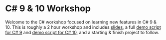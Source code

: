 # C# 9 & 10 Workshop

Welcome to the C# workshop focused on learning new features in C# 9 & 10. This is roughly a 2 hour workshop and includes [slides](WhatsNewInCSharp.pptx), a full [demo script for C# 9](DemoScript-CSharp9.md) and [demo script for C# 10](DemoScript-CSharp10.md), and a starting & finish project to follow.


